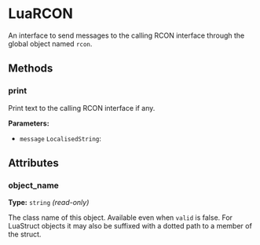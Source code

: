 # LuaRCON

An interface to send messages to the calling RCON interface through the global object named `rcon`.

## Methods

### print

Print text to the calling RCON interface if any.

**Parameters:**

- `message` `LocalisedString`: 

## Attributes

### object_name

**Type:** `string` _(read-only)_

The class name of this object. Available even when `valid` is false. For LuaStruct objects it may also be suffixed with a dotted path to a member of the struct.

